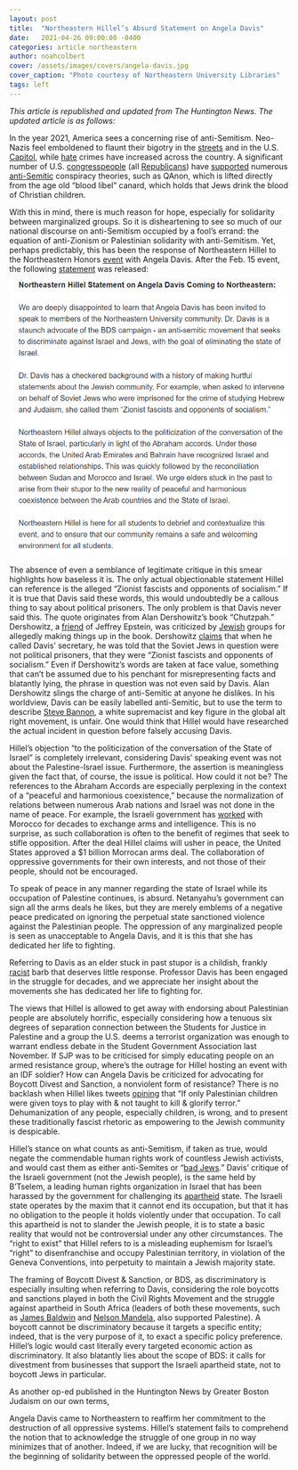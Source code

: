 ```yaml
---
layout: post
title:  "Northeastern Hillel’s Absurd Statement on Angela Davis"
date:   2021-04-26 09:00:00 -0400
categories: article northeastern
author: noahcolbert
cover: /assets/images/covers/angela-davis.jpg
cover_caption: "Photo courtesy of Northeastern University Libraries"
tags: left
---
```

*This article is republished and updated from The Huntington News. The updated article is as follows:*

In the year 2021, America sees a concerning rise of anti-Semitism. Neo-Nazis feel emboldened to flaunt their bigotry in the [streets](https://www.washingtonpost.com/news/local/wp/2017/08/13/heres-what-a-neo-nazi-rally-looks-like-in-2017-america/) and in the U.S. [Capitol](https://www.timesofisrael.com/holocaust-denying-neo-nazis-among-the-trump-supporters-who-stormed-us-capitol/), while [hate](https://www.cbsnews.com/news/anti-semitic-incidents-on-rise/) crimes have increased across the country. A significant number of U.S. [congresspeople](https://nymag.com/intelligencer/2020/09/qanon-republican-party-congress.html) (all [Republicans](https://www.cnn.com/2021/02/04/politics/house-vote-marjorie-taylor-greene-committee-assignments/index.html)) have [supported](https://www.businessinsider.com/racist-great-replacement-conspiracy-far-alt-right-gop-mainstream-2020-9) numerous [anti-Semitic](https://www.dailykos.com/stories/2019/1/23/1828527/-How-the-cultural-Marxism-hoax-began-and-why-it-s-spreading-into-the-mainstream) conspiracy theories, such as QAnon, which is lifted directly from the age old “blood libel” canard, which holds that Jews drink the blood of Christian children. 

With this in mind, there is much reason for hope, especially for solidarity between marginalized groups. So it is disheartening to see so much of our national discourse on anti-Semitism occupied by a fool’s errand: the equation of anti-Zionism or Palestinian solidarity with anti-Semitism. Yet, perhaps predictably, this has been the response of Northeastern Hillel to the Northeastern Honors [event](https://huntnewsnu.com/65269/campus/angela-davis-discusses-how-students-can-work-toward-a-liberated-future/) with Angela Davis. After the Feb. 15 event, the following [statement](https://twitter.com/NU_Hillel/status/1361688368376078337) was released: 

![Northeastern Hillel Statement](/assets/images/hillel_statement.png)

The absence of even a semblance of legitimate critique in this smear highlights how baseless it is. The only actual objectionable statement Hillel can reference is the alleged “Zionist fascists and opponents of socialism.” If it is true that Davis said these words, this would undoubtedly be a callous thing to say about political prisoners. The only problem is that Davis never said this. The quote originates from Alan Dershowitz’s book “Chutzpah.” Dershowitz, a [friend](https://jacobinmag.com/2019/12/alan-dershowitz-donald-trump-jeffrey-epstein-israel-palestine) of Jeffrey Epstein, was criticized by [Jewish](https://web.archive.org/web/20200102154651/https://www.nytimes.com/1991/07/17/books/jewish-group-attacks-author-of-chutzpah.html) groups for allegedly making things up in the book. Dershowitz [claims](https://books.google.com/books?id=3jjNW-_TnusC&q=chutzpah+dershowitz+angela+davis&pg=PA81#v=snippet&q=chutzpah%20dershowitz%20angela%20davis&f=false) that when he called Davis’ secretary, he was told that the Soviet Jews in question were not political prisoners, that they were “Zionist fascists and opponents of socialism.” Even if Dershowitz’s words are taken at face value, something that can’t be assumed due to his penchant for misrepresenting facts and blatantly lying, the phrase in question was not even said by Davis. Alan Dershowitz slings the charge of anti-Semitic at anyone he dislikes. In his worldview, Davis can be easily labelled anti-Semitic, but to use the term to describe [Steve Bannon](https://www.alternet.org/2016/11/alan-dershowitz-ludicrously-defends-white-nationalist-stephen-bannon-against-anti/), a white supremacist and key figure in the global alt right movement, is unfair. One would think that Hillel would have researched the actual incident in question before falsely accusing Davis. 

Hillel’s objection “to the politicization of the conversation of the State of Israel” is completely irrelevant, considering Davis’ speaking event was not about the Palestine-Israel issue. Furthermore, the assertion is meaningless given the fact that, of course, the issue is political. How could it not be? The references to the Abraham Accords are especially perplexing in the context of a “peaceful and harmonious coexistence,” because the normalization of relations between numerous Arab nations and Israel was not done in the name of peace. For example, the Israeli government has [worked](https://www.nytimes.com/2020/12/10/world/middleeast/Israel-morocco-cooperation-history.html) with Morocco for decades to exchange arms and intelligence. This is no surprise, as such collaboration is often to the benefit of regimes that seek to stifle opposition. After the deal Hillel claims will usher in peace, the United States approved a $1 billion Morrocan arms deal. The collaboration of oppressive governments for their own interests, and not those of their people, should not be encouraged. 

To speak of peace in any manner regarding the state of Israel while its occupation of Palestine continues, is absurd. Netanyahu’s government can sign all the arms deals he likes, but they are merely emblems of a negative peace predicated on ignoring the perpetual state sanctioned violence against the Palestinian people. The oppression of any marginalized people is seen as unacceptable to Angela Davis, and it is this that she has dedicated her life to fighting. 

Referring to Davis as an elder stuck in past stupor is a childish, frankly[ racist](https://www.ferris.edu/jimcrow/mammies/) barb that deserves little response. Professor Davis has been engaged in the struggle for decades,  and we appreciate her insight about the movements she has dedicated her life to fighting for.

The views that Hillel is allowed to get away with endorsing about Palestinian people are absolutely horrific, especially considering how a tenuous six degrees of separation connection between the Students for Justice in Palestine and a group the U.S. deems a terrorist organization was enough to warrant endless debate in the Student Government Association last November. If SJP was to be criticised for simply educating people on an armed resistance group, where’s the outrage for Hillel hosting an event with an IDF soldier? How can Angela Davis be criticized for advocating for Boycott Divest and Sanction, a nonviolent form of resistance? There is no backlash when Hillel likes tweets [opining](https://twitter.com/StandWithUs/status/1361782408039829510) that “If only Palestinian children were given toys to play with & not taught to kill & glorify terror.” Dehumanization of any people, especially children, is wrong, and to present these traditionally fascist rhetoric as empowering to the Jewish community is despicable.

Hillel’s stance on what counts as anti-Semitism, if taken as true, would negate the commendable human rights work of countless Jewish activists, and would cast them as either anti-Semites or “[bad Jews](https://twitter.com/benshapiro/status/133918830073352192).” Davis’ critique of the Israeli government (not the Jewish people), is the same held by B’Tselem, a leading human rights organization in Israel that has been harassed by the government for challenging its [apartheid](https://www.btselem.org/publications/fulltext/202101_this_is_apartheid) state. The Israeli state operates by the maxim that it cannot end its occupation, but that it has no obligation to the people it holds violently under that occupation. To call this apartheid is not to slander the Jewish people, it is to state a basic reality that would not be controversial under any other circumstances. The “right to exist” that Hillel refers to is a misleading euphemism for Israel’s “right” to disenfranchise and occupy Palestinian territory, in violation of the Geneva Conventions, into perpetuity to maintain a Jewish majority  state.

The framing of Boycott Divest & Sanction, or BDS, as discriminatory is especially insulting when referring to Davis, considering the role boycotts and sanctions played in both the Civil Rights Movement and the struggle against apartheid in South Africa (leaders of both these movements, such as [James Baldwin](https://web.archive.org/web/20200519060626if_/https://www.thenation.com/article/archive/open-letter-born-again/) and [Nelson Mandela](https://www.timesofisrael.com/nelson-mandela-was-close-to-jews-resolutely-loyal-to-palestinians/), also supported Palestine). A boycott cannot be discriminatory because it targets a specific entity; indeed, that is the very purpose of it, to exact a specific policy preference. Hillel’s logic would cast literally every targeted economic action as discriminatory. It also blatantly lies about the scope of BDS: it calls for divestment from businesses that support the Israeli apartheid state, not to boycott Jews in particular. 

As another op-ed published in the Huntington News by Greater Boston Judaism on our own terms, 

Angela Davis came to Northeastern to reaffirm her commitment to the destruction of all oppressive systems. Hillel’s statement fails to comprehend the notion that to acknowledge the struggle of one group in no way minimizes that of another. Indeed, if we are lucky, that recognition will be the beginning of solidarity between the oppressed people of the world.
